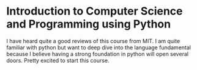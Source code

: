 # Introduction to Computer Science and Programming using Python

I have heard quite a good reviews of this course from MIT. I am quite familiar with python but want to deep dive into the language fundamental because I believe having a strong foundation in python will open several doors. Pretty excited to start this course.
